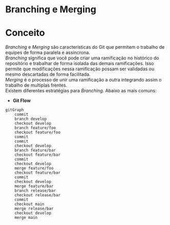 # Branching e Merging

# Conceito

_Branching_ e _Merging_ são características do Git que permitem o trabalho de equipes de forma paralela e assíncrona.<br />
_Branching_ significa que você pode criar uma ramificação no histórico do repositório e trabalhar de forma isolada das demais ramificações. Isso permite que modificações nessa ramificação possam ser validadas ou mesmo descartadas de forma facilitada.<br />
_Merging_ é o processo de unir uma ramificação a outra integrando assim o trabalho de multiplas frentes.<br />
Existem diferentes estratégias para _Branching_. Abaixo as mais comuns:

* **Git Flow**

```mermaid
gitGraph
    commit
    branch develop
    checkout develop
    branch feature/foo
    checkout feature/foo
    commit
    commit
    checkout develop
    branch feature/bar
    checkout feature/bar
    commit
    checkout develop
    merge feature/foo
    checkout feature/bar
    commit
    checkout develop
    merge feature/bar
    branch release/bar
    checkout release/bar
    commit
    checkout main
    merge release/bar
    checkout develop
    merge main
```
